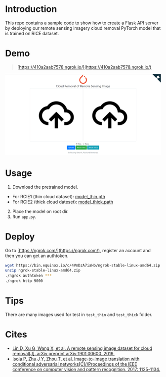 # Introduction
This repo contains a sample code to show how to create a Flask API server by deploying our remote sensing imagery cloud removal PyTorch model that is trained on RICE dataset.
# Demo
> [https://410a2aab7578.ngrok.io/](https://410a2aab7578.ngrok.io/)

![demo.png](demo.png)
# Usage
1. Download the pretrained model.
- For RCIE1 (thin cloud dataset): [model_thin.pth](https://j8rd-my.sharepoint.com/:u:/g/personal/25_t_skings_club/EVw8ftEDszJBrT403aVmmCwBZFPOrNZuYb1pSVyU7MAQzg?e=aatrhv)
- For RCIE2 (thick cloud dateset): [model_thick.path](https://j8rd-my.sharepoint.com/:u:/g/personal/25_t_skings_club/ER8pK0UJrApDjuc0k7kiYi0BXCZZKi9_9MErXmhYk8SJWg?e=qtb8IX)
2. Place the model on root dir.
3. Run `app.py`.
# Deploy
Go to [https://ngrok.com/](https://ngrok.com/), register an account and then you can get an authtoken.
```bash
wget https://bin.equinox.io/c/4VmDzA7iaHb/ngrok-stable-linux-amd64.zip
unzip ngrok-stable-linux-amd64.zip
./ngrok authtoken ***
./ngrok http 9000
```
# Tips
There are many images used for test in `test_thin` and `test_thick` folder.
# Cites
- [Lin D, Xu G, Wang X, et al. A remote sensing image dataset for cloud removal[J]. arXiv 
preprint arXiv:1901.00600, 2019.](https://arxiv.org/abs/1901.00600)
- [Isola P, Zhu J Y, Zhou T, et al. Image-to-image translation with conditional adversarial 
networks[C]//Proceedings of the IEEE conference on computer vision and pattern 
recognition. 2017: 1125-1134.](https://arxiv.org/abs/1611.07004)